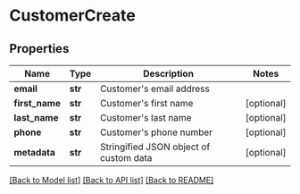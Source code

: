 # CustomerCreate


## Properties
Name | Type | Description | Notes
------------ | ------------- | ------------- | -------------
**email** | **str** | Customer&#39;s email address | 
**first_name** | **str** | Customer&#39;s first name | [optional] 
**last_name** | **str** | Customer&#39;s last name | [optional] 
**phone** | **str** | Customer&#39;s phone number | [optional] 
**metadata** | **str** | Stringified JSON object of custom data | [optional] 

[[Back to Model list]](../README.md#documentation-for-models) [[Back to API list]](../README.md#documentation-for-api-endpoints) [[Back to README]](../README.md)


